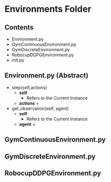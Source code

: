# Environments Folder
## Contents
*   Environment.py
*   GymContinuousEnvironment.py
*   GymDiscreteEnvironment.py
*   RobocupDDPGEnvironment.py
*   init.py  

##  Environment.py (Abstract)
*   step(self,actions)
    -   **self**
        +   Refers to the Current Instance
    -   **actions**
        +   
*   get_observation(self, agent)
    -   **self**
        +   Refers to the Current Instance
    -   **agent**
        +   

##  GymContinuousEnvironment.py

##  GymDiscreteEnvironment.py

##  RobocupDDPGEnvironment.py
